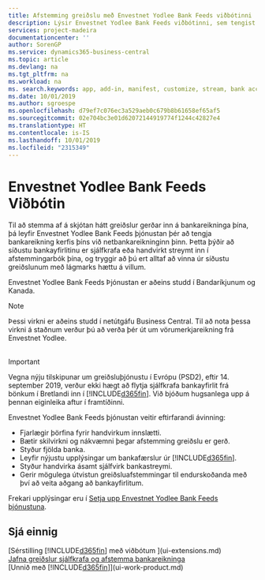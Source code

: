 ```yaml
---
title: Afstemming greiðslu með Envestnet Yodlee Bank Feeds viðbótinni | Microsoft Docs
description: Lýsir Envestnet Yodlee Bank Feeds viðbótinni, sem tengist bankareikningum svo þú getir afstemmt greiðslur á fljótlegan máta.
services: project-madeira
documentationcenter: ''
author: SorenGP
ms.service: dynamics365-business-central
ms.topic: article
ms.devlang: na
ms.tgt_pltfrm: na
ms.workload: na
ms. search.keywords: app, add-in, manifest, customize, stream, bank account link
ms.date: 10/01/2019
ms.author: sgroespe
ms.openlocfilehash: d79ef7c076ec3a529aeb0c679b8b61658ef65af5
ms.sourcegitcommit: 02e704bc3e01d62072144919774f1244c42827e4
ms.translationtype: HT
ms.contentlocale: is-IS
ms.lasthandoff: 10/01/2019
ms.locfileid: "2315349"
---
```

# <a name="the-envestnet-yodlee-bank-feeds-extension"></a>Envestnet Yodlee Bank Feeds Viðbótin
Til að stemma af á skjótan hátt greiðslur gerðar inn á bankareikninga þína, þá leyfir Envestnet Yodlee Bank Feeds þjónustan þér að tengja bankareikning kerfis þíns við netbankareikninginn þinn. Þetta þýðir að síðustu bankayfirlitinu er sjálfkrafa eða handvirkt streymt inn í afstemmingarbók þína, og tryggir að þú ert alltaf að vinna úr síðustu greiðslunum með lágmarks hættu á villum.

Envestnet Yodlee Bank Feeds Þjónustan er aðeins studd í Bandaríkjunum og Kanada.

> [!NOTE]
> Þessi virkni er aðeins studd í netútgáfu Business Central. Til að nota þessa virkni á staðnum verður þú að verða þér út um vörumerkjareikning frá Envestnet Yodlee.<br /><br />

> [!IMPORTANT]
> Vegna nýju tilskipunar um greiðsluþjónustu í Evrópu (PSD2), eftir 14. september 2019, verður ekki hægt að flytja sjálfkrafa bankayfirlit frá bönkum í Bretlandi inn í [!INCLUDE[d365fin](includes/d365fin_md.md)]. Við bjóðum hugsanlega upp á þennan eiginleika aftur í framtíðinni.

Envestnet Yodlee Bank Feeds þjónustan veitir eftirfarandi ávinning:

* Fjarlægir þörfina fyrir handvirkum innslætti.
* Bætir skilvirkni og nákvæmni þegar afstemming greiðslu er gerð.
* Styður fjölda banka.
* Leyfir nýjustu upplýsingar um bankafærslur úr [!INCLUDE[d365fin](includes/d365fin_md.md)].
* Styður handvirka ásamt sjálfvirk bankastreymi.
* Gerir mögulega útvistun greiðsluafstemmingar til endurskoðanda með því að veita aðgang að bankayfirlitum.

Frekari upplýsingar eru í [Setja upp Envestnet Yodlee Bank Feeds þjónustuna](bank-how-setup-bank-statement-service.md).

## <a name="see-also"></a>Sjá einnig
[Sérstilling [!INCLUDE[d365fin](includes/d365fin_md.md)] með viðbótum ](ui-extensions.md)    
[Jafna greiðslur sjálfkrafa og afstemma bankareikninga](receivables-apply-payments-auto-reconcile-bank-accounts.md)  
[Unnið með [!INCLUDE[d365fin](includes/d365fin_md.md)]](ui-work-product.md)
